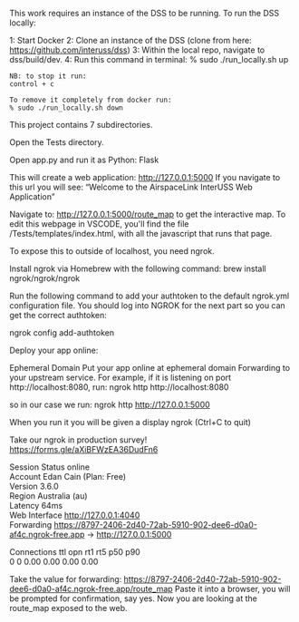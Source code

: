 This work requires an instance of the DSS to be running. 
To run the DSS locally:

1: Start Docker
2: Clone an instance of the DSS (clone from here: https://github.com/interuss/dss)
3: Within the local repo, navigate to dss/build/dev. 
4: Run this command in terminal:
    % sudo ./run_locally.sh up

    NB: to stop it run:
    control + c

    To remove it completely from docker run:
    % sudo ./run_locally.sh down


This project contains 7 subdirectories. 

Open the Tests directory.

Open app.py and run it as Python: Flask

This will create a web application:
http://127.0.0.1:5000
If you navigate to this url you will see:
“Welcome to the AirspaceLink InterUSS Web Application”

Navigate to:
http://127.0.0.1:5000/route_map to get the interactive map. To edit this webpage in VSCODE, you'll find the file /Tests/templates/index.html, with all the javascript that runs that page.

To expose this to outside of localhost, you need ngrok.

Install ngrok via Homebrew with the following command:
brew install ngrok/ngrok/ngrok

Run the following command to add your authtoken to the default ngrok.yml configuration file. You should log into NGROK for the next part so you can get the correct authtoken:

ngrok config add-authtoken <token>

Deploy your app online:

Ephemeral Domain
Put your app online at ephemeral domain Forwarding to your upstream service. For example, if it is listening on port http://localhost:8080, run:
ngrok http http://localhost:8080

so in our case we run:
ngrok http http://127.0.0.1:5000

When you run it you will be given a display
ngrok                                                                                                                    (Ctrl+C to quit)
                                                                                                                                         
Take our ngrok in production survey! https://forms.gle/aXiBFWzEA36DudFn6                                                                 
                                                                                                                                         
Session Status                online                                                                                                     
Account                       Edan Cain (Plan: Free)                                                                                     
Version                       3.6.0                                                                                                      
Region                        Australia (au)                                                                                             
Latency                       64ms                                                                                                       
Web Interface                 http://127.0.0.1:4040                                                                                      
Forwarding                    https://8797-2406-2d40-72ab-5910-902-dee6-d0a0-af4c.ngrok-free.app -> http://127.0.0.1:5000                
                                                                                                                                         
Connections                   ttl     opn     rt1     rt5     p50     p90                                                                
                              0       0       0.00    0.00    0.00    0.00   

Take the value for forwarding: 
https://8797-2406-2d40-72ab-5910-902-dee6-d0a0-af4c.ngrok-free.app/route_map
Paste it into a browser, you will be prompted for confirmation, say yes. Now you are looking at the route_map exposed to the web.
